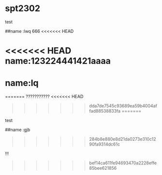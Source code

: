 # spt2302
test

##name :lwq 666
<<<<<<< HEAD

<<<<<<< HEAD
name:123224441421aaaa
=======

# name:lq
=======
???????????
<<<<<<< HEAD
>>>>>>> dda7de7545c93689ea59b4004affad88538833fa
=======


test

##name :gjb

>>>>>>> 284b8e880e8d21da0273e310c1290fa9314dc61c

!!!
>>>>>>> bef14ca611fe94693470a2228effe85bee621856
